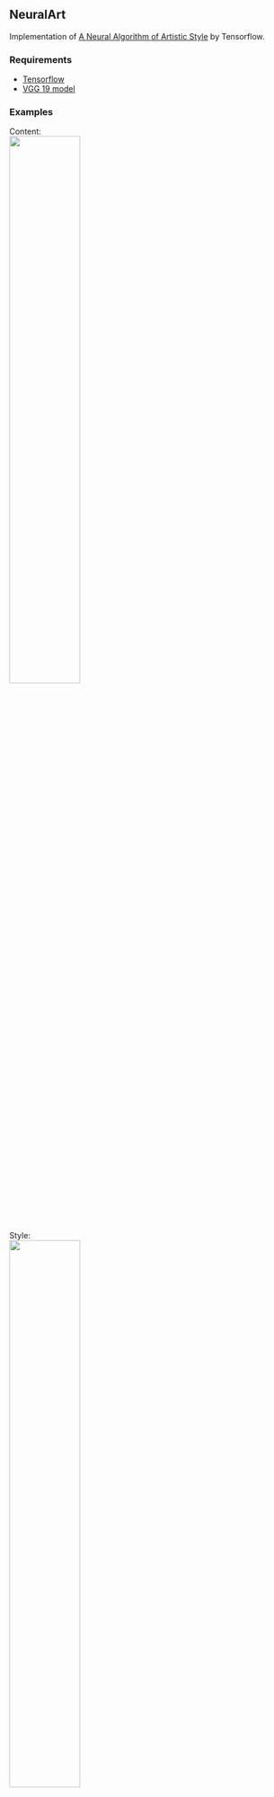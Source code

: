 ## NeuralArt

Implementation of [A Neural Algorithm of Artistic Style](http://arxiv.org/abs/1508.06576) by Tensorflow.

### Requirements
 - [Tensorflow](http://www.tensorflow.org/)
 - [VGG 19 model](https://drive.google.com/file/d/0B8QJdgMvQDrVU2cyZjFKU1RrLUU/view?usp=sharing)

### Examples

<p>
Content: <br/>
<img src="https://github.com/ckmarkoh/neuralart_tensorflow/blob/master/images/Taipei101.jpg?raw=true" width="50%"/> <br/>
Style: <br/>
<img src="https://github.com/ckmarkoh/neuralart_tensorflow/blob/master/images/StarryNight.jpg?raw=true" width="50%"/> <br/>
Output: <br/>
<img src="https://github.com/ckmarkoh/neuralart_tensorflow/blob/master/images/Taipei101_StarryNight.jpg?raw=true" width="50%"/> <br/>
</p>

### install

1. Download Python2

2. Download tensorflow <https://github.com/fo40225/tensorflow-windows-wheel/blob/master/1.10.0/py27/CPU/avx2/tensorflow-1.10.0-cp27-cp27m-win_amd64.whl>

3. Download imagenet-vgg-verydeep-19.mat <https://drive.google.com/file/d/0B8QJdgMvQDrVU2cyZjFKU1RrLUU/view?usp=sharing> and put imagenet-vgg-verydeep-19.mat in the same dir with main.py

4. run

```sh
pip install keras
pip uninstall scipy
pip install scipy==1.2.1
pip install imageio==2.6.1
```
